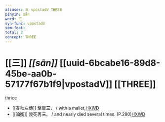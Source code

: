 ```yaml
---
aliases: 三 vpostadV THREE
pinyin: sān
word: 三
syn-func: vpostadV
sem-feat: 
total: 2
concept: THREE 
---
```

# [[三]] *[[sān]]*  [[uuid-6bcabe16-89d8-45be-aa0b-57177f67b1f9|vpostadV]] [[THREE]]
thrice
 - [[春秋左傳]] 擊扉**三**， / with a mallet,[HXWD](https://hxwd.org/textview.html?location=KR1e0001_tls_009-717a.36)
 - [[論衡]] 幾死再**三**。 / and nearly died several times. (P.280)[HXWD](https://hxwd.org/textview.html?location=KR3j0080_tls_021-21a.17)